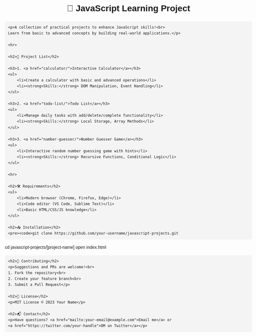 <!DOCTYPE html>
<html>
<head>
    <meta charset="UTF-8">
    <title>🚀 JavaScript Learning Project</title>
    <style>
        body {font-family: Arial, sans-serif; line-height: 1.6; max-width: 800px; margin: 20px auto; padding: 0 20px}
        pre {background: #f4f4f4; padding: 10px; border-radius: 5px}
    </style>
</head>
<body>
    <h1 style="text-align: center">🚀 JavaScript Learning Project</h1>
    
    <p>A collection of practical projects to enhance JavaScript skills!<br>
    Learn from basic to advanced concepts by building real-world applications.</p>

    <hr>

    <h2>📌 Project List</h2>
    
    <h3>1. <a href="calculator/">Interactive Calculator</a></h3>
    <ul>
        <li>Create a calculator with basic and advanced operations</li>
        <li><strong>Skills:</strong> DOM Manipulation, Event Handling</li>
    </ul>

    <h3>2. <a href="todo-list/">Todo List</a></h3>
    <ul>
        <li>Manage daily tasks with add/delete/complete functionality</li>
        <li><strong>Skills:</strong> Local Storage, Array Methods</li>
    </ul>

    <h3>3. <a href="number-guesser/">Number Guesser Game</a></h3>
    <ul>
        <li>Interactive random number guessing game with hints</li>
        <li><strong>Skills:</strong> Recursive Functions, Conditional Logic</li>
    </ul>

    <hr>

    <h2>🛠 Requirements</h2>
    <ul>
        <li>Modern browser (Chrome, Firefox, Edge)</li>
        <li>Code editor (VS Code, Sublime Text)</li>
        <li>Basic HTML/CSS/JS knowledge</li>
    </ul>

    <h2>📥 Installation</h2>
    <pre><code>git clone https://github.com/your-username/javascript-projects.git
cd javascript-projects/[project-name]
open index.html</code></pre>

    <h2>🤝 Contributing</h2>
    <p>Suggestions and PRs are welcome!<br>
    1. Fork the repository<br>
    2. Create your feature branch<br>
    3. Submit a Pull Request</p>

    <h2>📜 License</h2>
    <p>MIT License © 2023 Your Name</p>

    <h2>📬 Contact</h2>
    <p>Have questions? <a href="mailto:your-email@example.com">Email me</a> or 
    <a href="https://twitter.com/your-handle">DM on Twitter</a></p>
</body>
</html>
